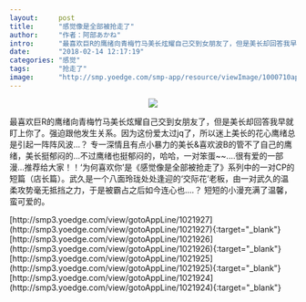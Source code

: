 ```yaml
---
layout:     post
title:      "感觉像是全部被抢走了"
author:     "作者：阿部あかね"
intro:      "最喜欢巨R的鹰绪向青梅竹马美长炫耀自己交到女朋友了，但是美长却回答我早就盯上你了。强迫跟他发生关系。因为这份爱太过jq了，所以迷上美长的花心鹰绪总是引起一阵阵风波...？ 专一深情且有点小暴力的美长&喜欢波B的管不了自己的鹰绪，美长挺郁闷的...不过鹰绪也挺郁闷的，哈哈，一对笨蛋~~....很有爱的一部漫...推荐给大家！！‘为何喜欢你’是《感觉像是全部被抢走了》系列中的一对CP的短篇（店长篇）。武久是一个八面玲珑处处逢迎的‘交际花’老板，由一对武久的温柔攻势毫无抵挡之力，于是被霸占之后如今连心也....？ 短短的小漫充满了温馨，蛮可爱的。"
date:       "2018-02-14 12:17:19"
categories: "感觉"
tags:       "抢走了"
image:      "http://smp.yoedge.com/smp-app/resource/viewImage/1000710appline.png"
---
```

<div style="text-align: center">
<p><img src="http://smp.yoedge.com/smp-app/resource/viewImage/1000710appline.png"/></p>
</div>
<p class="post-meta">
<span>最喜欢巨R的鹰绪向青梅竹马美长炫耀自己交到女朋友了，但是美长却回答我早就盯上你了。强迫跟他发生关系。因为这份爱太过jq了，所以迷上美长的花心鹰绪总是引起一阵阵风波...？ 专一深情且有点小暴力的美长&喜欢波B的管不了自己的鹰绪，美长挺郁闷的...不过鹰绪也挺郁闷的，哈哈，一对笨蛋~~....很有爱的一部漫...推荐给大家！！‘为何喜欢你’是《感觉像是全部被抢走了》系列中的一对CP的短篇（店长篇）。武久是一个八面玲珑处处逢迎的‘交际花’老板，由一对武久的温柔攻势毫无抵挡之力，于是被霸占之后如今连心也....？ 短短的小漫充满了温馨，蛮可爱的。</span>
</p>
[http://smp3.yoedge.com/view/gotoAppLine/1021927](http://smp3.yoedge.com/view/gotoAppLine/1021927){:target="_blank"}
[http://smp3.yoedge.com/view/gotoAppLine/1021926](http://smp3.yoedge.com/view/gotoAppLine/1021926){:target="_blank"}
[http://smp3.yoedge.com/view/gotoAppLine/1021925](http://smp3.yoedge.com/view/gotoAppLine/1021925){:target="_blank"}
[http://smp3.yoedge.com/view/gotoAppLine/1021924](http://smp3.yoedge.com/view/gotoAppLine/1021924){:target="_blank"}


